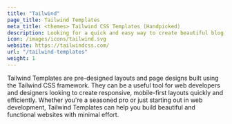 ```yaml
---
title: "Tailwind"
page_title: Tailwind Templates
meta_title: <themes> Tailwind CSS Templates (Handpicked)
description: Looking for a quick and easy way to create beautiful blog, portfolio, ecommerce, bussiness and admin dashboard website? Check out Tailwind Templates and themes!
icon: /images/icons/tailwind.svg
website: https://tailwindcss.com/
url: "/tailwind-templates"
weight: 1
---
```

Tailwind Templates are pre-designed layouts and page designs built using the Tailwind CSS framework. They can be a useful tool for web developers and designers looking to create responsive, mobile-first layouts quickly and efficiently. Whether you're a seasoned pro or just starting out in web development, Tailwind Templates can help you build beautiful and functional websites with minimal effort.
